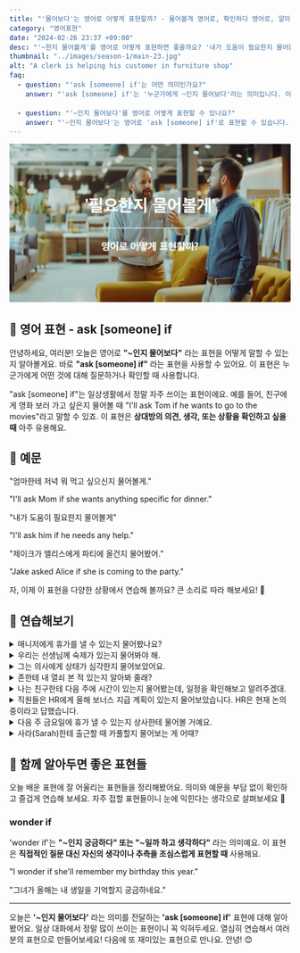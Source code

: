 ```yaml
---
title: "'물어보다'는 영어로 어떻게 표현할까? - 물어볼게 영어로, 확인하다 영어로, 알아보다 영어로"
category: "영어표현"
date: "2024-02-26 23:37 +09:00"
desc: "'~한지 물어볼게'를 영어로 어떻게 표현하면 좋을까요? '내가 도움이 필요한지 물어볼게.', '제이크가 앨리스에게 파티에 올 건지 물어봤어.' 등을 영어로 표현하는 법을 배워봅시다."
thumbnail: "../images/season-1/main-23.jpg"
alt: "A clerk is helping his customer in furniture shop"
faq:
  - question: "'ask [someone] if'는 어떤 의미인가요?"
    answer: "'ask [someone] if'는 '누군가에게 ~인지 물어보다'라는 의미입니다. 이 표현은 누군가에게 어떤 것에 대해 질문하거나 확인할 때 사용합니다. 예를 들어, 'I'll ask Mom if she wants to join us for dinner'는 '엄마께 저녁 식사에 함께하고 싶으신지 여쭤볼게요'라는 뜻입니다."

  - question: "'~인지 물어보다'를 영어로 어떻게 표현할 수 있나요?"
    answer: "'~인지 물어보다'는 영어로 'ask [someone] if'로 표현할 수 있습니다. 예를 들어, '친구에게 영화 보러 가고 싶은지 물어볼게'는 'I'll ask my friend if they want to go to the movies'로 말할 수 있습니다."
---
```


![물어볼게 영어표현](../images/season-1/main-23.jpg)

## 🌟 영어 표현 - ask [someone] if

안녕하세요, 여러분! 오늘은 영어로 **"~인지 물어보다"** 라는 표현을 어떻게 말할 수 있는지 알아볼게요. 바로 **"ask [someone] if"** 라는 표현을 사용할 수 있어요. 이 표현은 누군가에게 어떤 것에 대해 질문하거나 확인할 때 사용합니다.

"ask [someone] if"는 일상생활에서 정말 자주 쓰이는 표현이에요. 예를 들어, 친구에게 영화 보러 가고 싶은지 물어볼 때 "I'll ask Tom if he wants to go to the movies"라고 말할 수 있죠. 이 표현은 **상대방의 의견, 생각, 또는 상황을 확인하고 싶을 때** 아주 유용해요.

<script async src="https://pagead2.googlesyndication.com/pagead/js/adsbygoogle.js?client=ca-pub-1465612013356152"
     crossorigin="anonymous"></script>
<!-- engple-horizontal-ad -->

<ins class="adsbygoogle"
     style="display:block"
     data-ad-client="ca-pub-1465612013356152"
     data-ad-slot="2106896038"
     data-ad-format="auto"
     data-full-width-responsive="true"></ins>

<script>
     (adsbygoogle = window.adsbygoogle || []).push({});
</script>

## 📖 예문

"엄마한테 저녁 뭐 먹고 싶으신지 물어볼게."

"I'll ask Mom if she wants anything specific for dinner."

"내가 도움이 필요한지 물어볼게"

"I'll ask him if he needs any help."

"제이크가 앨리스에게 파티에 올건지 물어봤어."

"Jake asked Alice if she is coming to the party."

자, 이제 이 표현을 다양한 상황에서 연습해 볼까요? 큰 소리로 따라 해보세요! 🎤

## 💬 연습해보기

<details>
  <summary>매니저에게 휴가를 낼 수 있는지 물어봤나요?</summary>
  <span>Did you ask the manager if you can take a vacation?</span>
</details>

<details>
 <summary>우리는 선생님께 숙제가 있는지 물어봐야 해.</summary>
  <span>We need to ask the teacher if there is homework.</span>
</details>

<details>
  <summary>그는 의사에게 상태가 심각한지 물어보았어요.</summary>
  <span>He asked the doctor if the condition is <a href="/blog/in-english/146.serious/">serious</a>.</span>
</details>

<details>
<summary>존한테 내 열쇠 본 적 있는지 알아봐 줄래?</summary>
<span>Can you ask John if he's seen my keys anywhere?</span>
</details>

<details>
  <summary>나는 친구한테 다음 주에 시간이 있는지 물어봤는데, 일정을 확인해보고 알려주겠대.</summary>
  <span>I asked my friend if she is available next week, and she said she would check her schedule and let me know.</span>
</details>

<details>
  <summary>직원들은 HR에게 올해 보너스 지급 계획이 있는지 물어보았습니다. HR은 현재 논의 중이라고 답했습니다.</summary>
  <span>The employees asked HR if there is a plan for bonuses this year, and HR replied that it is currently under discussion.</span>
</details>

<details>
<summary>다음 주 금요일에 휴가 낼 수 있는지 상사한테 물어볼 거예요.</summary>
<span>I'm going to ask my boss if I can <a href="/blog/in-english/004-take-some-time-off/">take next Friday off.</a></span>
</details>

<details>
<summary>사라(Sarah)한테 출근할 때 카풀할지 물어보는 게 어때?</summary>
<span>Why don't you ask Sarah if she wants to carpool to work?</span>
</details>

## 🤝 함께 알아두면 좋은 표현들

오늘 배운 표현에 잘 어울리는 표현들을 정리해봤어요. 의미와 예문을 부담 없이 확인하고 즐겁게 연습해 보세요. 자주 접할 표현들이니 눈에 익힌다는 생각으로 살펴보세요 👀

### wonder if

'wonder if'는 **"~인지 궁금하다" 또는 "~일까 하고 생각하다"** 라는 의미예요. 이 표현은 **직접적인 질문 대신 자신의 생각이나 추측을 조심스럽게 표현할 때** 사용해요.

"I wonder if she'll remember my birthday this year."

"그녀가 올해는 내 생일을 기억할지 궁금하네요."

---

오늘은 **'\~인지 물어보다'** 라는 의미를 전달하는 **'ask [someone] if'** 표현에 대해 알아봤어요. 일상 대화에서 정말 많이 쓰이는 표현이니 꼭 익혀두세요. 열심히 연습해서 여러분의 표현으로 만들어보세요! 다음에 또 재미있는 표현으로 만나요. 안녕! 😊
